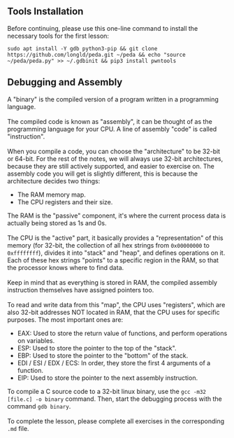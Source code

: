 ## Tools Installation
Before continuing, please use this one-line command to install the necessary tools for the first lesson:
```
sudo apt install -Y gdb python3-pip && git clone https://github.com/longld/peda.git ~/peda && echo "source ~/peda/peda.py" >> ~/.gdbinit && pip3 install pwntools
```

## Debugging and Assembly

A "binary" is the compiled version of a program written in a programming language.\
\
The compiled code is known as "assembly", it can be thought of as the programming language for your CPU. A line of assembly "code" is called "instruction".\
\
When you compile a code, you can choose the "architecture" to be 32-bit or 64-bit. For the rest of the notes, we will always use 32-bit architectures, because they are still actively supported, and easier to exercise on. The assembly code you will get is slightly different, this is because the architecture decides two things:
- The RAM memory map.
- The CPU registers and their size.

The RAM is the "passive" component, it's where the current process data is actually being stored as 1s and 0s.\
\
The CPU is the "active" part, it basically provides a "representation" of this memory (for 32-bit, the collection of all hex strings from `0x00000000` to `0xffffffff`), divides it into "stack" and "heap", and defines operations on it. Each of these hex strings "points" to a specific region in the RAM, so that the processor knows where to find data.\
\
Keep in mind that as everything is stored in RAM, the compiled assembly instruction themselves have assigned pointers too.\
\
To read and write data from this "map", the CPU uses "registers", which are also 32-bit addresses NOT located in RAM, that the CPU uses for specific purposes. The most important ones are:
- EAX: Used to store the return value of functions, and perform operations on variables.
- ESP: Used to store the pointer to the top of the "stack".
- EBP: Used to store the pointer to the "bottom" of the stack.
- EDI / ESI / EDX / ECS: In order, they store the first 4 arguments of a function.
- EIP: Used to store the pointer to the next assembly instruction.

To compile a C source code to a 32-bit linux binary, use the `gcc -m32 [file.c] -o binary` command. Then, start the debugging process with the command `gdb binary`.\
\
To complete the lesson, please complete all exercises in the corresponding `.md` file.

